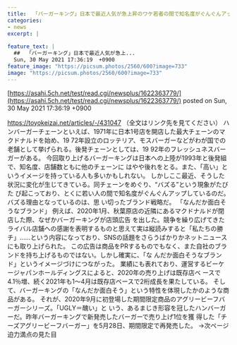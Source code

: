 ```yaml
---
title:  「バーガーキング」日本で最近人気が急上昇のワケ若者の間で知名度がぐんぐんアップしている  
categories:
- news
excerpt: |
  
feature_text: |
  ##  「バーガーキング」日本で最近人気が急上...
  Sun, 30 May 2021 17:36:19  +0900
feature_image: "https://picsum.photos/2560/600?image=733"
image: "https://picsum.photos/2560/600?image=733"
---
```


[https://asahi.5ch.net/test/read.cgi/newsplus/1622363779/](https://asahi.5ch.net/test/read.cgi/newsplus/1622363779/)
posted on Sun, 30 May 2021 17:36:19  +0900

<!--more-->

https://toyokeizai.net/articles/-/431047 （全文はリンク先を見てください） ハンバーガーチェーンといえば、1971年に日本1号店を開店した最大チェーンのマクドナルドを始め、19 72年設立のロッテリア、モスバーガーなどがわが国での老舗として挙げられる。後発チェーンとしては、19 92年のフレッシュネスバーガーがある。 今回取り上げるバーガーキングは日本への上陸が1993年と後発組で、知名度、店舗数ともに他のチェーンに はやや後れをとる。また、「高い」というイメージを持っている人も多いかもしれない。 しかしここ最近、そうした状況に変化が生じてきている。同チェーンをめぐり、“バズる”という現象がたびた び起こっており、とくに若い人の間で知名度がぐんぐんアップしているのだ。バズる理由となっているのは、思 い切ったブランド戦略だ。 「なんだか面白そうなブランド」 例えば、2020年1月、秋葉原店の近隣にあるマクドナルドが閉店した際、なぜかバーガーキングが店頭広告 を出した。競争を繰り広げてきたライバル店舗への感謝を表明するものと思えて実は縦読みすると「私たちの勝 チ」……という内容になっており、SNSの話題をさらうばかりかネットニュースにも取り上げられた。 この広告は商品をPRするものでもなく、また自社のブランドを持ち上げるものではない。しかし確実に、「な んだか面白そうなブランド」というイメージづけにつながった。 業績にも表れており、運営するビーケージャパンホールディングスによると、2020年の売り上げは既存店ベ ースで4.1％増、続く2021年も1〜4月は既存店ベースで2桁成長を果たしている。 そして、バーガーキングの「なんだか面白そう」という特性を体現したかのような商品がある。 それが、2020年9月に初登場した期間限定商品のアグリービーフバーガーシリーズ。「UGLY＝醜い」と いう、あるまじき形容を冠したハンバーガーだ。昨年バーガーキングで新発売したバーガーで売り上げ1位を獲 得した「チーズアグリービーフバーガー」を5月28日、期間限定で再発売した。 →次ページ迫力満点の見た目
